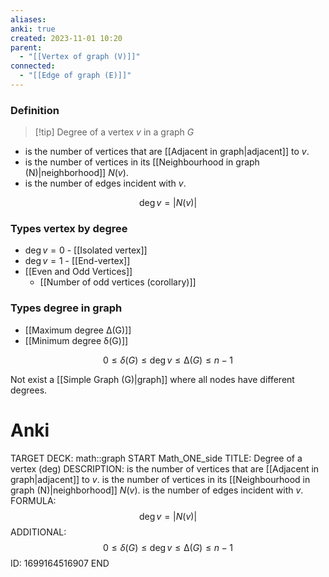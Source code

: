 ```yaml
---
aliases: 
anki: true
created: 2023-11-01 10:20
parent:
  - "[[Vertex of graph (V)]]"
connected:
  - "[[Edge of graph (E)]]"
---
```

### Definition
> [!tip] Degree of a vertex $v$ in a graph $G$
 - is the number of vertices that are [[Adjacent in graph|adjacent]] to $v$. 
 - is the number of vertices in its [[Neighbourhood in graph (N)|neighborhood]] $N(v)$. 
 - is the number of edges incident with $v$.

$$\deg v = |N(v)|$$
### Types vertex by degree
- $\deg v = 0$ - [[Isolated vertex]]
- $\deg v = 1$ - [[End-vertex]]
- [[Even and Odd Vertices]]
    - [[Number of odd vertices (corollary)]]

### Types degree in graph
- [[Maximum degree ∆(G)]]
- [[Minimum degree δ(G)]]


$$0 ≤ δ(G) ≤ \deg v ≤ ∆(G) ≤ n − 1$$

Not exist a [[Simple Graph (G)|graph]]  where all nodes have different degrees. 
# Anki
TARGET DECK: math::graph
START
Math_ONE_side
TITLE: Degree of a vertex (deg)
DESCRIPTION:  is the number of vertices that are [[Adjacent in graph|adjacent]] to $v$. 
 is the number of vertices in its [[Neighbourhood in graph (N)|neighborhood]] $N(v)$. 
 is the number of edges incident with $v$.
FORMULA: $$\deg v = |N(v)|$$
ADDITIONAL: $$0 ≤ δ(G) ≤ \deg v ≤ ∆(G) ≤ n − 1$$
ID: 1699164516907
END








